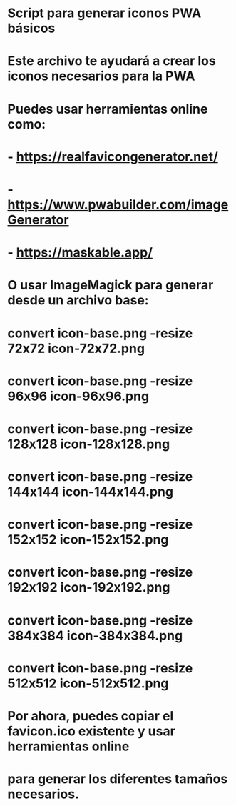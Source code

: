 # Script para generar iconos PWA básicos
# Este archivo te ayudará a crear los iconos necesarios para la PWA

# Puedes usar herramientas online como:
# - https://realfavicongenerator.net/
# - https://www.pwabuilder.com/imageGenerator
# - https://maskable.app/

# O usar ImageMagick para generar desde un archivo base:
# convert icon-base.png -resize 72x72 icon-72x72.png
# convert icon-base.png -resize 96x96 icon-96x96.png
# convert icon-base.png -resize 128x128 icon-128x128.png
# convert icon-base.png -resize 144x144 icon-144x144.png
# convert icon-base.png -resize 152x152 icon-152x152.png
# convert icon-base.png -resize 192x192 icon-192x192.png
# convert icon-base.png -resize 384x384 icon-384x384.png
# convert icon-base.png -resize 512x512 icon-512x512.png

# Por ahora, puedes copiar el favicon.ico existente y usar herramientas online
# para generar los diferentes tamaños necesarios.
